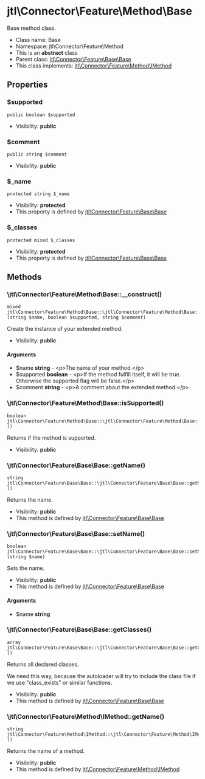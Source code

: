 jtl\Connector\Feature\Method\Base
===============

Base method class.




* Class name: Base
* Namespace: jtl\Connector\Feature\Method
* This is an **abstract** class
* Parent class: [jtl\Connector\Feature\Base\Base](jtl-Connector-Feature-Base-Base.md)
* This class implements: [jtl\Connector\Feature\Method\IMethod](jtl-Connector-Feature-Method-IMethod.md)




Properties
----------


### $supported

```
public boolean $supported
```





* Visibility: **public**


### $comment

```
public string $comment
```





* Visibility: **public**


### $_name

```
protected string $_name
```





* Visibility: **protected**
* This property is defined by [jtl\Connector\Feature\Base\Base](jtl-Connector-Feature-Base-Base.md)


### $_classes

```
protected mixed $_classes
```





* Visibility: **protected**
* This property is defined by [jtl\Connector\Feature\Base\Base](jtl-Connector-Feature-Base-Base.md)


Methods
-------


### \jtl\Connector\Feature\Method\Base::__construct()

```
mixed jtl\Connector\Feature\Method\Base::\jtl\Connector\Feature\Method\Base::__construct()(string $name, boolean $supported, string $comment)
```

Create the instance of your extended method.



* Visibility: **public**

#### Arguments

* $name **string** - &lt;p&gt;The name of your method.&lt;/p&gt;
* $supported **boolean** - &lt;p&gt;If the method fulfill itself, it will be
true. Otherwise the supported flag will be false.&lt;/p&gt;
* $comment **string** - &lt;p&gt;A comment about the extended method.&lt;/p&gt;



### \jtl\Connector\Feature\Method\Base::isSupported()

```
boolean jtl\Connector\Feature\Method\Base::\jtl\Connector\Feature\Method\Base::isSupported()()
```

Returns if the method is supported.



* Visibility: **public**



### \jtl\Connector\Feature\Base\Base::getName()

```
string jtl\Connector\Feature\Base\Base::\jtl\Connector\Feature\Base\Base::getName()()
```

Returns the name.



* Visibility: **public**
* This method is defined by [jtl\Connector\Feature\Base\Base](jtl-Connector-Feature-Base-Base.md)



### \jtl\Connector\Feature\Base\Base::setName()

```
boolean jtl\Connector\Feature\Base\Base::\jtl\Connector\Feature\Base\Base::setName()(string $name)
```

Sets the name.



* Visibility: **public**
* This method is defined by [jtl\Connector\Feature\Base\Base](jtl-Connector-Feature-Base-Base.md)

#### Arguments

* $name **string**



### \jtl\Connector\Feature\Base\Base::getClasses()

```
array jtl\Connector\Feature\Base\Base::\jtl\Connector\Feature\Base\Base::getClasses()()
```

Returns all declared classes.

We need this way, because the autoloader will try to include the class
file if we use "class_exists" or similar functions.

* Visibility: **public**
* This method is defined by [jtl\Connector\Feature\Base\Base](jtl-Connector-Feature-Base-Base.md)



### \jtl\Connector\Feature\Method\IMethod::getName()

```
string jtl\Connector\Feature\Method\IMethod::\jtl\Connector\Feature\Method\IMethod::getName()()
```

Returns the name of a method.



* Visibility: **public**
* This method is defined by [jtl\Connector\Feature\Method\IMethod](jtl-Connector-Feature-Method-IMethod.md)



